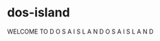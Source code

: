 # dos-island
WELCOME TO D O S A I S L A N D
           O
           S
           A
           I
           S
           L
           A
           N
           D

